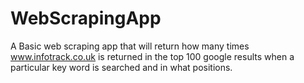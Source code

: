 # WebScrapingApp

A Basic web scraping app that will return how many times www.infotrack.co.uk is returned in the top 100 google results when a particular key word is searched and in what positions.
